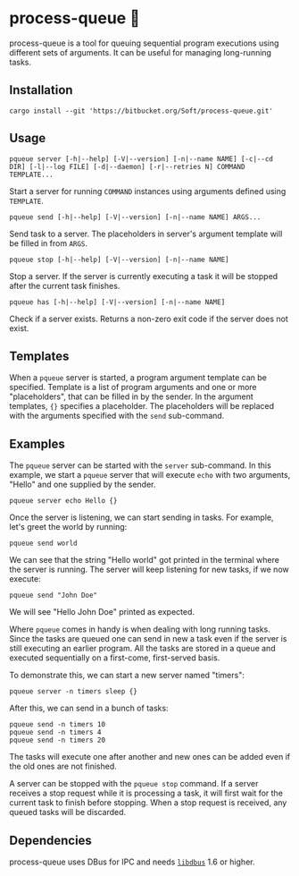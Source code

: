 # process-queue 🚋

process-queue is a tool for queuing sequential program executions using
different sets of arguments. It can be useful for managing long-running tasks.

## Installation

    cargo install --git 'https://bitbucket.org/Soft/process-queue.git'

## Usage

    pqueue server [-h|--help] [-V|--version] [-n|--name NAME] [-c|--cd DIR] [-l|--log FILE] [-d|--daemon] [-r|--retries N] COMMAND TEMPLATE...

Start a server for running `COMMAND` instances using arguments defined using `TEMPLATE`.

    pqueue send [-h|--help] [-V|--version] [-n|--name NAME] ARGS...

Send task to a server. The placeholders in server's argument template will be
filled in from `ARGS`.

    pqueue stop [-h|--help] [-V|--version] [-n|--name NAME]

Stop a server. If the server is currently executing a task it will be stopped
after the current task finishes.

    pqueue has [-h|--help] [-V|--version] [-n|--name NAME]

Check if a server exists. Returns a non-zero exit code if the server does not
exist.

## Templates

When a `pqueue` server is started, a program argument template can be specified.
Template is a list of program arguments and one or more "placeholders", that can
be filled in by the sender. In the argument templates, `{}` specifies a
placeholder. The placeholders will be replaced with the arguments specified with
the `send` sub-command.

## Examples

The `pqueue` server can be started with the `server` sub-command. In this
example, we start a `pqueue` server that will execute `echo` with two arguments,
"Hello" and one supplied by the sender.

    pqueue server echo Hello {}

Once the server is listening, we can start sending in tasks. For example, let's
greet the world by running:

    pqueue send world

We can see that the string "Hello world" got printed in the terminal where the
server is running. The server will keep listening for new tasks, if we now
execute:

    pqueue send "John Doe"

We will see "Hello John Doe" printed as expected.

Where `pqueue` comes in handy is when dealing with long running tasks. Since the
tasks are queued one can send in new a task even if the server is still
executing an earlier program. All the tasks are stored in a queue and executed
sequentially on a first-come, first-served basis.

To demonstrate this, we can start a new server named "timers":

    pqueue server -n timers sleep {}

After this, we can send in a bunch of tasks:

    pqueue send -n timers 10
    pqueue send -n timers 4
    pqueue send -n timers 20

The tasks will execute one after another and new ones can be added even if the
old ones are not finished.

A server can be stopped with the `pqueue stop` command. If a server receives a
stop request while it is processing a task, it will first wait for the current
task to finish before stopping. When a stop request is received, any queued
tasks will be discarded.

## Dependencies

process-queue uses DBus for IPC and
needs [`libdbus`](https://dbus.freedesktop.org/releases/dbus/) 1.6 or higher.

